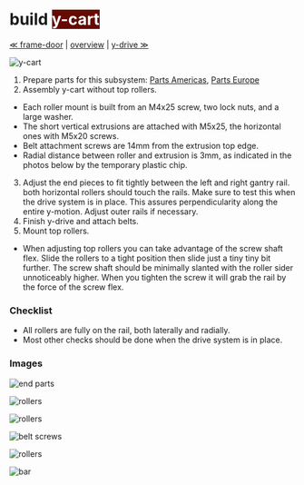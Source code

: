 build <span style="background-color:#650b01;color:#ffffff"> y-cart </span>
============================

[≪ frame-door](build-frame-door) | [overview](assembly) | [y-drive ≫](build-y-drive)

![y-cart](http://farm8.staticflickr.com/7047/6939597291_8c6dd94305_z.jpg)

1. Prepare parts for this subsystem: [Parts Americas](/lasersaur/bom-subsystems-usd), [Parts Europe](/lasersaur/bom-subsystems-eur)
2. Assembly y-cart without top rollers.
  - Each roller mount is built from an M4x25 screw, two lock nuts, and a large washer.
  - The short vertical extrusions are attached with M5x25, the horizontal ones with M5x20 screws.
  - Belt attachment screws are 14mm from the extrusion top edge.
  - Radial distance between roller and extrusion is 3mm, as indicated in the photos below by the temporary plastic chip.
3. Adjust the end pieces to fit tightly between the left and right gantry rail. both horizontal rollers should touch the rails. Make sure to test this when the drive system is in place. This assures perpendicularity along the entire y-motion. Adjust outer rails if necessary.
4. Finish y-drive and attach belts.
5. Mount top rollers.
  - When adjusting top rollers you can take advantage of the screw shaft flex. Slide the rollers to a  tight position then slide just a tiny tiny bit further. The screw shaft should be minimally slanted with the roller sider unnoticeably higher. When you tighten the screw it will grab the rail by the force of the screw flex.


### Checklist
* All rollers are fully on the rail, both laterally and radially.
* Most other checks should be done when the drive system is in place.


### Images

![end parts](http://farm9.staticflickr.com/8088/8414190388_db8741c54a_z.jpg)

![rollers](http://farm9.staticflickr.com/8217/8414189854_84a80c6ff1_z.jpg)

![rollers](http://farm9.staticflickr.com/8359/8413091531_1f0ce5c65f_z.jpg)

![belt screws](http://farm9.staticflickr.com/8236/8413088779_69f61c50e3_z.jpg)

![rollers](http://farm8.staticflickr.com/7270/7014275517_bd03df5ea6_z.jpg)

![bar](http://farm9.staticflickr.com/8323/8413088551_f8150abd9d_z.jpg)
